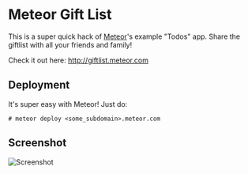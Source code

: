 # Meteor Gift List

This is a super quick hack of [Meteor](http://meteor.com)'s example "Todos" app. Share the giftlist with all your friends and family!

Check it out here: http://giftlist.meteor.com


## Deployment

It's super easy with Meteor! Just do:
```
# meteor deploy <some_subdomain>.meteor.com
```

## Screenshot

![Screenshot](http://i.imgur.com/mnOpr.png)